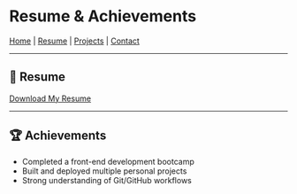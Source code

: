 # Resume & Achievements

[Home](index.md) | [Resume](resume.md) | [Projects](projects.md) | [Contact](contact.md)

---

## 📑 Resume
[Download My Resume](resume.pdf)

---

## 🏆 Achievements
- Completed a front-end development bootcamp  
- Built and deployed multiple personal projects  
- Strong understanding of Git/GitHub workflows  
